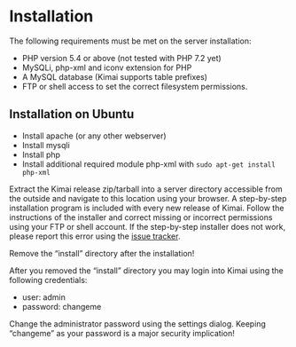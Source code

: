 # Installation

The following requirements must be met on the server installation:

* PHP version 5.4 or above (not tested with PHP 7.2 yet)
* MySQLi, php-xml and iconv extension for PHP
* A MySQL database (Kimai supports table prefixes)
* FTP or shell access to set the correct filesystem permissions.

## Installation on Ubuntu

* Install apache (or any other webserver)
* Install mysqli
* Install php
* Install additional required module php-xml with ``sudo apt-get install php-xml``

Extract the Kimai release zip/tarball into a server directory accessible from the outside and navigate to this location using your browser. A step-by-step installation program is included with every new release of Kimai. Follow the instructions of the installer and correct missing or incorrect permissions using your FTP or shell account. If the step-by-step installer does not work, please report this error using the [issue tracker](https://github.com/kimai/kimai/issues).

Remove the “install” directory after the installation!

After you removed the “install” directory you may login into Kimai using the following credentials:

* user: admin
* password: changeme

Change the administrator password using the settings dialog. Keeping “changeme” as your password is a major security implication!
